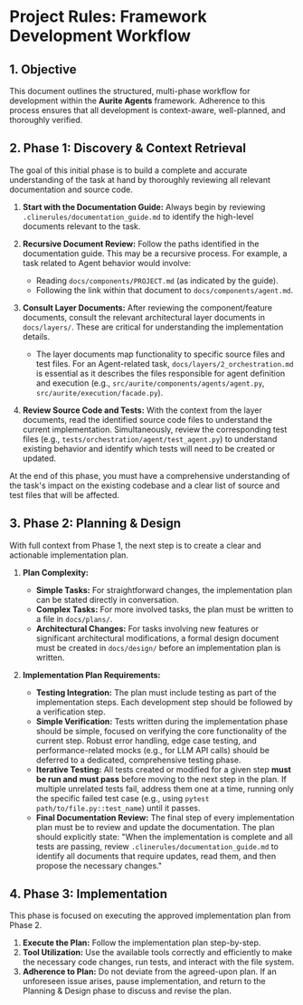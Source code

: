 # Project Rules: Framework Development Workflow

## 1. Objective

This document outlines the structured, multi-phase workflow for development within the **Aurite Agents** framework. Adherence to this process ensures that all development is context-aware, well-planned, and thoroughly verified.

## 2. Phase 1: Discovery & Context Retrieval

The goal of this initial phase is to build a complete and accurate understanding of the task at hand by thoroughly reviewing all relevant documentation and source code.

1.  **Start with the Documentation Guide:** Always begin by reviewing `.clinerules/documentation_guide.md` to identify the high-level documents relevant to the task.

2.  **Recursive Document Review:** Follow the paths identified in the documentation guide. This may be a recursive process. For example, a task related to Agent behavior would involve:
    *   Reading `docs/components/PROJECT.md` (as indicated by the guide).
    *   Following the link within that document to `docs/components/agent.md`.

3.  **Consult Layer Documents:** After reviewing the component/feature documents, consult the relevant architectural layer documents in `docs/layers/`. These are critical for understanding the implementation details.
    *   The layer documents map functionality to specific source files and test files. For an Agent-related task, `docs/layers/2_orchestration.md` is essential as it describes the files responsible for agent definition and execution (e.g., `src/aurite/components/agents/agent.py`, `src/aurite/execution/facade.py`).

4.  **Review Source Code and Tests:** With the context from the layer documents, read the identified source code files to understand the current implementation. Simultaneously, review the corresponding test files (e.g., `tests/orchestration/agent/test_agent.py`) to understand existing behavior and identify which tests will need to be created or updated.

At the end of this phase, you must have a comprehensive understanding of the task's impact on the existing codebase and a clear list of source and test files that will be affected.

## 3. Phase 2: Planning & Design

With full context from Phase 1, the next step is to create a clear and actionable implementation plan.

1.  **Plan Complexity:**
    *   **Simple Tasks:** For straightforward changes, the implementation plan can be stated directly in conversation.
    *   **Complex Tasks:** For more involved tasks, the plan must be written to a file in `docs/plans/`.
    *   **Architectural Changes:** For tasks involving new features or significant architectural modifications, a formal design document must be created in `docs/design/` before an implementation plan is written.

2.  **Implementation Plan Requirements:**
    *   **Testing Integration:** The plan must include testing as part of the implementation steps. Each development step should be followed by a verification step.
    *   **Simple Verification:** Tests written during the implementation phase should be simple, focused on verifying the core functionality of the current step. Robust error handling, edge case testing, and performance-related mocks (e.g., for LLM API calls) should be deferred to a dedicated, comprehensive testing phase.
    *   **Iterative Testing:** All tests created or modified for a given step **must be run and must pass** before moving to the next step in the plan. If multiple unrelated tests fail, address them one at a time, running only the specific failed test case (e.g., using `pytest path/to/file.py::test_name`) until it passes.
    *   **Final Documentation Review:** The final step of every implementation plan must be to review and update the documentation. The plan should explicitly state: "When the implementation is complete and all tests are passing, review `.clinerules/documentation_guide.md` to identify all documents that require updates, read them, and then propose the necessary changes."

## 4. Phase 3: Implementation

This phase is focused on executing the approved implementation plan from Phase 2.

1.  **Execute the Plan:** Follow the implementation plan step-by-step.
2.  **Tool Utilization:** Use the available tools correctly and efficiently to make the necessary code changes, run tests, and interact with the file system.
3.  **Adherence to Plan:** Do not deviate from the agreed-upon plan. If an unforeseen issue arises, pause implementation, and return to the Planning & Design phase to discuss and revise the plan.
